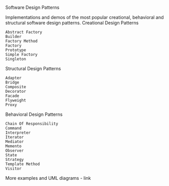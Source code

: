 Software Design Patterns

Implementations and demos of the most popular creational, behavioral and structural software design patterns.
Creational Design Patterns

    Abstract Factory
    Builder
    Factory Method
    Factory
    Prototype
    Simple Factory
    Singleton

Structural Design Patterns

    Adapter
    Bridge
    Composite
    Decorator
    Facade
    Flyweight
    Proxy

Behavioral Design Patterns

    Chain Of Responsibility
    Command
    Interpreter
    Iterator
    Mediator
    Memento
    Observer
    State
    Strategy
    Template Method
    Visitor

More examples and UML diagrams - link